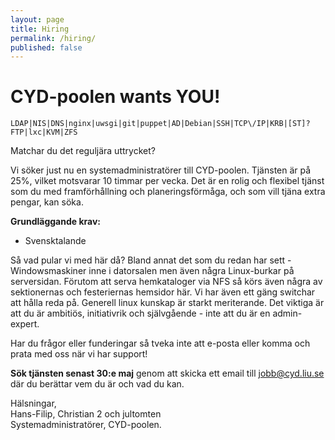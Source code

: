 ```yaml
---
layout: page
title: Hiring
permalink: /hiring/
published: false
---
```


# CYD-poolen wants YOU!

`LDAP|NIS|DNS|nginx|uwsgi|git|puppet|AD|Debian|SSH|TCP\/IP|KRB|[ST]?FTP|lxc|KVM|ZFS`

Matchar du det reguljära uttrycket?

Vi söker just nu en systemadministratörer till CYD-poolen. Tjänsten är på 25%, vilket motsvarar 10 timmar per vecka. Det är en rolig och flexibel tjänst som du med framförhållning och planeringsförmåga, och som vill tjäna extra pengar, kan söka.

**Grundläggande krav:**

* Svensktalande

Så vad pular vi med här då? Bland annat det som du redan har sett - Windowsmaskiner inne i datorsalen men även några Linux-burkar på serversidan. Förutom att serva hemkataloger via NFS så körs även några av sektionernas och festeriernas hemsidor här. Vi har även ett gäng switchar att hålla reda på. Generell linux kunskap är starkt meriterande.
Det viktiga är att du är ambitiös, initiativrik och självgående - inte att du är en admin-expert.

Har du frågor eller funderingar så tveka inte att e-posta eller komma och prata med oss när vi har support!

**Sök tjänsten senast 30:e maj** genom att skicka ett email till jobb@cyd.liu.se där du berättar vem du är och vad du kan.

Hälsningar,  
Hans-Filip, Christian 2 och jultomten  
Systemadministratörer, CYD-poolen.

